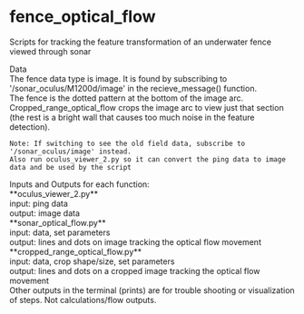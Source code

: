 # fence_optical_flow
Scripts for tracking the feature transformation of an underwater fence viewed through sonar

<p> Data <br>
The fence data type is image. It is found by subscribing to '/sonar_oculus/M1200d/image' in the recieve_message() function. <br>
The fence is the dotted pattern at the bottom of the image arc. <br>
Cropped_range_optical_flow crops the image arc to view just that section (the rest is a bright wall that causes too much noise in the feature detection). </p>
	
	Note: If switching to see the old field data, subscribe to '/sonar_oculus/image' instead.
	Also run oculus_viewer_2.py so it can convert the ping data to image data and be used by the script
	
<p> Inputs and Outputs for each function: <br>
**oculus_viewer_2.py** <br>
		input: ping data <br>
		output: image data <br>
**sonar_optical_flow.py** <br>
		input: data, set parameters <br>
		output: lines and dots on image tracking the optical flow movement <br>
**cropped_range_optical_flow.py** <br>
		input: data, crop shape/size, set parameters <br>
		output: lines and dots on a cropped image tracking the optical flow movement <br>
Other outputs in the terminal (prints) are for trouble shooting or visualization of steps. Not calculations/flow outputs. </p>





